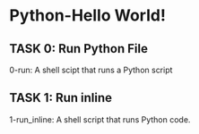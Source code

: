 # Python-Hello World!

## TASK 0: Run Python File
0-run: A shell scipt that runs a Python script

## TASK 1: Run inline
1-run_inline: A shell script that runs Python code.
